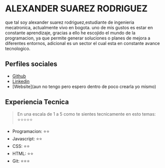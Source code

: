 # ALEXANDER SUAREZ RODRIGUEZ

que tal soy alexander suarez rodriguez,estudiante de ingenieria mecatronica, actualmente vivo en bogota. uno de mis gustos es estar en constante aprendizaje, gracias a ello he escojido el mundo de la programacion, ya que permite generar soluciones o planes de mejora a diferentes entornos, adicional es un sector el cual esta en constante avance tecnologico.

## Perfiles sociales

- [Github](https://github.com/AlexSuarezRodriguez/)
- [Linkedin](https://www.linkedin.com/in/alexander-suarez-rodriguez-0aa118119/)
- [Website](aun no tengo pero espero dentro de poco crearla yo mismo)

## Experiencia Tecnica
> En una escala de 1 a 5 como te sientes tecnicamente en esto temas:  ⭐️⭐️⭐️⭐️⭐️

- Programacion: ⭐️⭐️
- Javascript: ⭐️⭐️
- CSS: ⭐️⭐️
- HTML: ⭐️⭐️
- Git: ⭐️⭐️⭐️